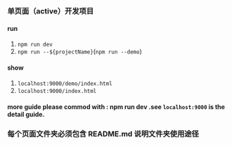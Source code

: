 ### 单页面（active）开发项目

#### run

1.  `npm run dev`
2.  `npm run --${projectName}`(`npm run --demo`)

#### show

1.  `localhost:9000/demo/index.html`
2.  `localhost:9000/index.html`

#### more guide please commod with : npm run dev .see `localhost:9000` is the detail guide.

### 每个页面文件夹必须包含 README.md 说明文件夹使用途径
